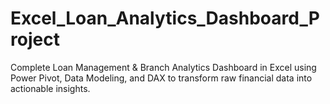 # Excel_Loan_Analytics_Dashboard_Project
Complete Loan Management &amp; Branch Analytics Dashboard in Excel using Power Pivot, Data Modeling, and DAX to transform raw financial data into actionable insights.
